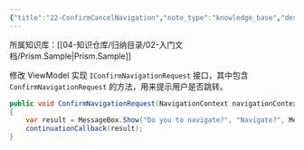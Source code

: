 ```yaml
---
{"title":"22-ConfirmCancelNavigation","note_type":"knowledge_base","description":"确认是否跳转","tags":["样例代码","Prism","WPF"],"create_time":"2024-07-29","update_time":"2025-02-19","dg-home":false,"dg-publish":true,"aliase":null,"root":"Prism.Sample","permalink":"/04-知识仓库/知识单元/02-入门文档/Prism.Sample/22-ConfirmCancelNavigation/","dgPassFrontmatter":true,"noteIcon":"","created":"2024-07-29","updated":"2025-02-19"}
---
```



所属知识库：[[04-知识仓库/归纳目录/02-入门文档/Prism.Sample\|Prism.Sample]]

修改 ViewModel 实现 `IConfirmNavigationRequest` 接口，其中包含 `ConfirmNavigationRequest` 的方法，用来提示用户是否跳转。

```csharp
public void ConfirmNavigationRequest(NavigationContext navigationContext, Action<bool> continuationCallback)  
{  
    var result = MessageBox.Show("Do you to navigate?", "Navigate?", MessageBoxButton.YesNo) != MessageBoxResult.No;  
    continuationCallback(result);  
}
```
